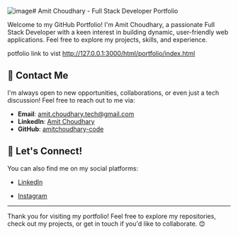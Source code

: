 ![image](https://github.com/user-attachments/assets/2c3f748e-03b7-48a2-8574-ae15f9703e89)# Amit Choudhary - Full Stack Developer Portfolio

Welcome to my GitHub Portfolio! I'm Amit Choudhary, a passionate Full Stack Developer with a keen interest in building dynamic, user-friendly web applications. Feel free to explore my projects, skills, and experience.

potfolio link to vist   http://127.0.0.1:3000/html/portfolio/index.html



## 📧 Contact Me

I'm always open to new opportunities, collaborations, or even just a tech discussion! Feel free to reach out to me via:

- **Email**: [amit.choudhary.tech@gmail.com](mailto:amit.choudhary.tech@gmail.com)
- **LinkedIn**: [Amit Choudhary](https://www.linkedin.com/in/amit-choudhary-874085227)
- **GitHub**: [amitchoudhary-code](https://github.com/amitchoudhary-code)

## 💬 Let's Connect!

You can also find me on my social platforms:

- [LinkedIn](https://www.linkedin.com/in/amit-choudhary-874085227)

- [Instagram](https://www.instagram.com/infinity_choudhary/)

---

Thank you for visiting my portfolio! Feel free to explore my repositories, check out my projects, or get in touch if you'd like to collaborate. 😊
